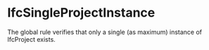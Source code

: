 # IfcSingleProjectInstance

The global rule verifies that only a single (as maximum) instance of IfcProject exists.<!-- end of definition -->
